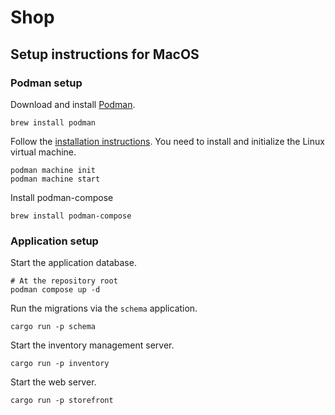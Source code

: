 # Shop

## Setup instructions for MacOS

### Podman setup

Download and install [Podman](https://podman.io).

    brew install podman

Follow the [installation instructions](https://podman.io/docs/installation). You need to install and initialize the Linux virtual machine.

    podman machine init
    podman machine start

Install podman-compose

    brew install podman-compose

### Application setup

Start the application database.

    # At the repository root
    podman compose up -d

Run the migrations via the `schema` application.

    cargo run -p schema

Start the inventory management server.

    cargo run -p inventory

Start the web server.

    cargo run -p storefront
